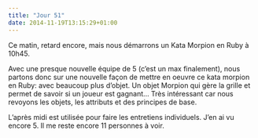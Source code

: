 ```yaml
---
title: "Jour 51"
date: 2014-11-19T13:15:29+01:00
---
```


Ce matin, retard encore, mais nous démarrons un Kata Morpion en Ruby à 10h45.

Avec une presque nouvelle équipe de 5 (c’est un max finalement), nous
partons donc sur une nouvelle façon de mettre en oeuvre ce kata morpion
en Ruby: avec beaucoup plus d’objet. Un objet Morpion qui gère la grille
et permet de savoir si un joueur est gagnant… Très intéressant car nous
revoyons les objets, les attributs et des principes de base.

L’après midi est utilisée pour faire les entretiens individuels. J’en ai
vu encore 5. Il me reste encore 11 personnes à voir.


